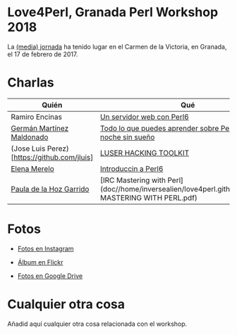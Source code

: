 # Love4Perl, Granada Perl Workshop 2018

La [(media) jornada](http://workshop.granada.pm/granada2018/) ha tenido lugar en el Carmen de la Victoria, en
Granada, el 17 de febrero de 2017.

# Charlas


| Quién | Qué                                      |
| ----- | ---------------------------------------- |
| Ramiro Encinas | [Un servidor web con Perl6](https://ramiroencinas.com/docs/webserver-perl6-slides) |
| [Germán Martínez Maldonado](https://github.com/germaaan) | [Todo lo que puedes aprender sobre Perl 6 en una noche sin sueño](doc/todo_lo_que_puedes_aprender_sobre_perl_6_en_una_noche_sin_sueño.pdf) |
| (Jose Luis Perez)[https://github.com/jluis] | [LUSER HACKING TOOLKIT](https://jluis.github.io/Granada_love4Perl/#/) |
| [Elena Merelo](https://github.com/elenamerelo) | [Introduccin a Perl6](http://slides.com/elenamerelo/deck) |
| [Paula de la Hoz Garrido](https://github.com/terceranexus6) | [IRC Mastering with Perl](doc//home/inversealien/love4perl.github.io/doc/IRC MASTERING WITH PERL.pdf)


# Fotos

*
  [Fotos en Instagram](https://www.instagram.com/explore/tags/love4perl/)

*
  [Álbum en Flickr](https://www.flickr.com/photos/atalaya/albums/72157687915310310)
  
*
  [Fotos en Google Drive](https://drive.google.com/open?id=112qYasIb5oLdf7Z7VwWBg80s62i918CW)
  
  
# Cualquier otra cosa

Añadid aquí cualquier otra cosa relacionada con el workshop.
